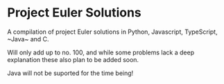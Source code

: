 # Project Euler Solutions
A compilation of project Euler solutions in Python, Javascript, TypeScript, ~Java~ and C.

Will only add up to no. 100, and while some problems lack a deep explanation these also plan to be added soon.

Java will not be suported for the time being!
